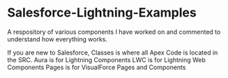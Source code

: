 # Salesforce-Lightning-Examples
A respository of various components I have worked on and commented to understand how everything works.

If you are new to Salesforce, Classes is where all Apex Code is located in the SRC.
Aura is for Lightning Components
LWC is for Lightning Web Components
Pages is for VisualForce Pages and Components
